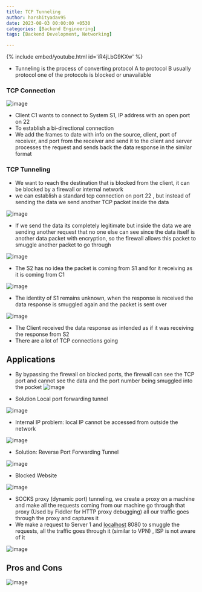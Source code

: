 ```yaml
---
title: TCP Tunneling
author: harshityadav95
date: 2023-08-03 00:00:00 +0530
categories: [Backend Engineering]
tags: [Backend Development, Networking]

---
```


{% include embed/youtube.html id='iR4jLbG9KXw' %}

- Tunneling is the process of converting protocol A to protocol B usually protocol one of the protocols is blocked or unavailable

### TCP Connection

![image](https://github.com/harshityadav95/harshityadav95.github.io/assets/14792490/2e6980ea-a609-4d1a-89aa-34a18c8be888)


- Client C1 wants to connect to System S1, IP address with an open port on 22
- To establish a bi-directional connection
- We add the frames to date with info on the source, client, port of receiver, and port from the receiver and send it to the client and server processes the request and sends back the data response in the similar format

### TCP Tunneling

- We want to reach the destination that is blocked from the client, it can be blocked by a firewall or internal network
- we can establish a standard tcp connection on port 22 , but instead of sending the data we send another TCP packet inside the data
  
![image](https://github.com/harshityadav95/harshityadav95.github.io/assets/14792490/67bfcc3b-cd95-4e69-9198-2a2668ebfeeb)


- If we send the data its completely legitimate but inside the data we are sending another request that no one else can see since the data itself is another data packet with encryption, so the firewall allows this packet to smuggle another packet to go through

![image](https://github.com/harshityadav95/harshityadav95.github.io/assets/14792490/ea4560a4-f113-4abd-b55e-99c6ecc7ac3e)


- The S2 has no idea the packet is coming from S1 and for it receiving as it is coming from C1

![image](https://github.com/harshityadav95/harshityadav95.github.io/assets/14792490/d355b3b4-501c-4c8c-95ce-1a4568b55afc)


- The identity of S1 remains unknown, when the response is received the data response is smuggled again and the packet is sent over

![image](https://github.com/harshityadav95/harshityadav95.github.io/assets/14792490/b6b86565-d76f-4a51-8e62-ea0a7dd0a2a4)


- The Client received the data response as  intended as if it was receiving the response from S2
- There are a lot of TCP connections going

## Applications

- By bypassing the firewall on blocked ports, the firewall can see the TCP port and cannot see the data and the port number being smuggled into the pocket
![image](https://github.com/harshityadav95/harshityadav95.github.io/assets/14792490/3c5bf05b-ed9c-4985-98d0-af4a955ea972)


- Solution Local port forwarding tunnel

![image](https://github.com/harshityadav95/harshityadav95.github.io/assets/14792490/8e2483e4-f35e-4477-8ff1-6fd8c68e3286)


- Internal IP problem: local IP cannot be accessed from outside the network

![image](https://github.com/harshityadav95/harshityadav95.github.io/assets/14792490/22ecc26b-16f7-4977-a847-6f76cfc6f785)


- Solution: Reverse Port Forwarding Tunnel

![image](https://github.com/harshityadav95/harshityadav95.github.io/assets/14792490/be6afd2a-f3a1-4067-bd0e-79e2e508a889)


- Blocked Website

![image](https://github.com/harshityadav95/harshityadav95.github.io/assets/14792490/92ec973c-527b-4a05-8738-aa87ade90e3f)


- SOCKS proxy (dynamic port) tunneling, we create a proxy on a machine and make all the requests coming from our machine go through that proxy (Used by Fiddler for HTTP proxy debugging) all our traffic goes through the proxy and captures it
- We make a request to Server 1 and [localhost](http://localhost) 8080 to smuggle the requests, all the traffic goes through it (similar to VPN) , ISP is not aware of it

![image](https://github.com/harshityadav95/harshityadav95.github.io/assets/14792490/ff490ee1-a2e5-4d06-95af-a0a36144d1b8)


## Pros and Cons
![image](https://github.com/harshityadav95/harshityadav95.github.io/assets/14792490/222ea9dd-7997-43bc-b900-eba851c4f883)
